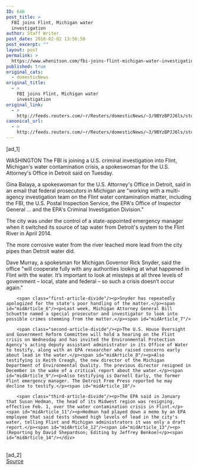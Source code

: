 ```yaml
---
ID: 646
post_title: >
  FBI joins Flint, Michigan water
  investigation
author: Staff Writer
post_date: 2016-02-02 13:56:50
post_excerpt: ""
layout: post
permalink: >
  https://www.whenitson.com/fbi-joins-flint-michigan-water-investigation/
published: true
original_cats:
  - domesticNews
original_title:
  - >
    FBI joins Flint, Michigan water
    investigation
original_link:
  - >
    http://feeds.reuters.com/~r/Reuters/domesticNews/~3/9BYzBPJJ6ls/story01.htm
canonical_url:
  - >
    http://feeds.reuters.com/~r/Reuters/domesticNews/~3/9BYzBPJJ6ls/story01.htm
---
```

 [ad_1]
<br><div id="articleText">
<span id="midArticle_start"/>

<span id="midArticle_0"/><span class="focusParagraph" readability="5"><p><span class="articleLocation">WASHINGTON</span> The FBI is joining a U.S. criminal investigation into Flint, Michigan's water contamination crisis, a spokeswoman for the U.S. Attorney's Office in Detroit said on Tuesday.</p></span><span id="midArticle_1"/><p>Gina Balaya, a spokeswoman for the U.S. Attorney's Office in Detroit, said in an email that federal prosecutors in Michigan are "working with a multi-agency investigation team on the Flint water contamination matter, including the FBI, the U.S. Postal Inspection Service, the EPA's Office of Inspector General ... and the EPA's Criminal Investigation Division."</p><span id="midArticle_2"/><p>The city was under the control of a state-appointed emergency manager when it switched its source of tap water from Detroit's system to the Flint River in April 2014.</p><span id="midArticle_3"/><p>The more corrosive water from the river leached more lead from the city pipes than Detroit water did.</p><span id="midArticle_4"/><p>Dave Murray, a spokesman for Michigan Governor Rick Snyder, said the office "will cooperate fully with any authorities looking at what happened in Flint with the water. It’s important to look at missteps at all three levels of government – local, state and federal – so such a crisis doesn’t occur again."</p><span id="midArticle_5"/>
        
        <span class="first-article-divide"/><p>Snyder has repeatedly apologized for the state's poor handling of the matter.</p><span id="midArticle_6"/><p>Last week, Michigan Attorney General Bill Schuette named a special prosecutor and investigator to look into possible crimes stemming from the matter.</p><span id="midArticle_7"/>
        
        <span class="second-article-divide"/><p>The U.S. House Oversight and Government Reform Committee will hold a hearing on the Flint crisis on Wednesday and has invited the Environmental Protection Agency's acting deputy assistant administrator in its Office of Water to testify, along with an EPA researcher who raised concerns early about lead in the water.</p><span id="midArticle_8"/><p>Also testifying is Keith Creagh, the new director of the Michigan Department of Environmental Quality. The previous director resigned in December in the wake of a critical report about the water.</p><span id="midArticle_9"/><p>Also testifying is Darnell Early, the former Flint emergency manager. The Detroit Free Press reported he may decline to testify.</p><span id="midArticle_10"/>
        
        <span class="third-article-divide"/><p>The EPA said in January that Susan Hedman, the head of its Midwest region was resigning, effective Feb. 1, over the water contamination crisis in Flint.</p><span id="midArticle_11"/><p>Hedman had played down a memo by an EPA employee that said tests showed high levels of lead in the city's water, telling Flint and Michigan administrators it was only a draft report.</p><span id="midArticle_12"/><span id="midArticle_13"/><p> (Reporting by David Shepardson; Editing by Jeffrey Benkoe)</p><span id="midArticle_14"/></div>
<br>[ad_2]
<br><a href="http://feeds.reuters.com/~r/Reuters/domesticNews/~3/9BYzBPJJ6ls/story01.htm">Source </a>